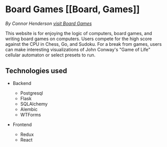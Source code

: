 # Board Games [[Board, Games]]

_By Connor Henderson_ [_visit Board Games_](https://board-games1.herokuapp.com/games)

This website is for enjoying the logic of computers, board games, and writing board games on computers. Users compete for the high score against the CPU in Chess, Go, and Sudoku. For a break from games, users can make interesting visualizations of John Conway's "Game of Life" cellular automaton or select presets to run.

## Technologies used

- Backend

  - Postgresql
  - Flask
  - SQLAlchemy
  - Alembic
  - WTForms

- Frontend
  - Redux
  - React
